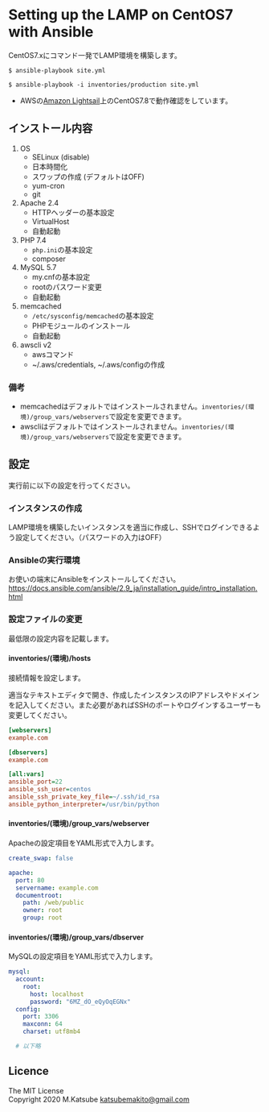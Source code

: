 # Setting up the LAMP on CentOS7 with Ansible
CentOS7.xにコマンド一発でLAMP環境を構築します。

```shellsession
$ ansible-playbook site.yml
```
```shellsession
$ ansible-playbook -i inventories/production site.yml
```

* AWSの[Amazon Lightsail](https://aws.amazon.com/jp/lightsail/)上のCentOS7.8で動作確認をしています。


## インストール内容
1. OS
    * SELinux (disable)
    * 日本時間化
    * スワップの作成 (デフォルトはOFF)
    * yum-cron
    * git
1. Apache 2.4
    * HTTPヘッダーの基本設定
    * VirtualHost
    * 自動起動
1. PHP 7.4
    * `php.ini`の基本設定
    * composer
1. MySQL 5.7
    * my.cnfの基本設定
    * rootのパスワード変更
    * 自動起動
1. memcached
    * `/etc/sysconfig/memcached`の基本設定
    * PHPモジュールのインストール
    * 自動起動
1. awscli v2
    * awsコマンド
    * ~/.aws/credentials, ~/.aws/configの作成

### 備考
* memcachedはデフォルトではインストールされません。`inventories/(環境)/group_vars/webservers`で設定を変更できます。
* awscliはデフォルトではインストールされません。`inventories/(環境)/group_vars/webservers`で設定を変更できます。

## 設定
実行前に以下の設定を行ってください。

### インスタンスの作成
LAMP環境を構築したいインスタンスを適当に作成し、SSHでログインできるよう設定してください。（パスワードの入力はOFF）

### Ansibleの実行環境
お使いの端末にAnsibleをインストールしてください。
https://docs.ansible.com/ansible/2.9_ja/installation_guide/intro_installation.html

### 設定ファイルの変更
最低限の設定内容を記載します。

#### inventories/(環境)/hosts
接続情報を設定します。

適当なテキストエディタで開き、作成したインスタンスのIPアドレスやドメインを記入してください。また必要があればSSHのポートやログインするユーザーも変更してください。

```ini
[webservers]
example.com

[dbservers]
example.com

[all:vars]
ansible_port=22
ansible_ssh_user=centos
ansible_ssh_private_key_file=~/.ssh/id_rsa
ansible_python_interpreter=/usr/bin/python
```

#### inventories/(環境)/group_vars/webserver
Apacheの設定項目をYAML形式で入力します。

```yaml
create_swap: false

apache:
  port: 80
  servername: example.com
  documentroot:
    path: /web/public
    owner: root
    group: root
```

#### inventories/(環境)/group_vars/dbserver
MySQLの設定項目をYAML形式で入力します。

```yaml
mysql:
  account:
    root:
      host: localhost
      password: "6MZ_dO_eQyOqEGNx"
  config:
    port: 3306
    maxconn: 64
    charset: utf8mb4

  # 以下略
```

## Licence
The MIT License  
Copyright 2020 M.Katsube <katsubemakito@gmail.com>
